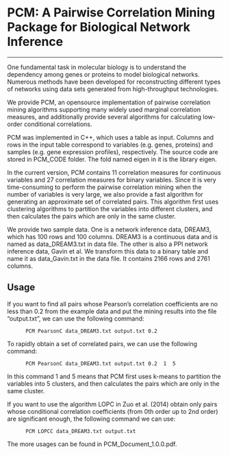 # PCM: A Pairwise Correlation Mining Package for Biological Network Inference
------ 
One fundamental task in molecular biology is to understand the dependency among genes or proteins to model biological networks. Numerous methods have been developed for reconstructing different types of networks using data sets generated from high-throughput technologies. 

We provide PCM, an opensource implementation of pairwise correlation mining algorithms supporting many widely used marginal correlation measures, and additionally provide several algorithms for calculating low-order conditional correlations.

PCM was implemented in C++, which uses a table as input. Columns and rows in the input table correspond to variables (e.g. genes, proteins) and samples (e.g. gene expression profiles), respectively. The source code are stored in PCM_CODE folder. The fold named eigen in it is the library eigen.

In the current version, PCM contains 11 correlation measures for continuous variables and 27 correlation measures for binary variables. Since it is very time-consuming to perform the pairwise
correlation mining when the number of variables is very large, we also provide a fast algorithm for generating an approximate set of correlated pairs. This algorithm first uses clustering algorithms to partition the variables into different clusters, and then calculates the pairs which are only in the same cluster. 

We provide two sample data. One is a network inference data, DREAM3, which has 100 rows and 100 columns.  DREAM3 is a continuous data and is named as data_DREAM3.txt in data file. The other is also a PPI network inference data, Gavin et al. We transform this data to a binary table and name it as data_Gavin.txt in the data file. It contains 2166 rows and 2761 columns. 

## Usage
If you want to find all pairs whose Pearson’s correlation coefficients are no less than 0.2 from the example data and put the mining results into the file “output.txt”, we can use the following command:
          
          PCM PearsonC data_DREAM3.txt output.txt 0.2 
          
To rapidly obtain a set of correlated pairs, we can use the following command:
          
          PCM PearsonC data_DREAM3.txt output.txt 0.2  1  5
          
In this command  1 and 5 means that PCM first uses k-means to partition the variables into 5 clusters, and then calculates the pairs which are only in the same cluster. 


If you want to use the algorithm LOPC in Zuo et al. (2014) obtain only pairs whose conditional correlation coefficients (from 0th order up to 2nd order) are significant enough, the following command we can use:
            
          PCM LOPCC data_DREAM3.txt output.txt

The more usages can be found in  PCM_Document_1.0.0.pdf.  

